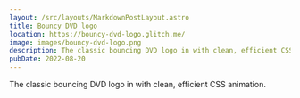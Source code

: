 ```yaml
---
layout: /src/layouts/MarkdownPostLayout.astro
title: Bouncy DVD logo
location: https://bouncy-dvd-logo.glitch.me/
image: images/bouncy-dvd-logo.png
description: The classic bouncing DVD logo in with clean, efficient CSS animation.
pubDate: 2022-08-20
---
```

The classic bouncing DVD logo in with clean, efficient CSS animation.